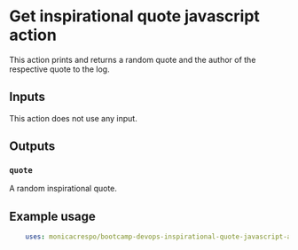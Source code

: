 # Get inspirational quote javascript action

This action prints and returns a random quote and the author of the respective quote to the log.

## Inputs

This action does not use any input.

## Outputs

### `quote`

A random inspirational quote.

## Example usage
```yaml               
    uses: monicacrespo/bootcamp-devops-inspirational-quote-javascript-action@v1.0
```